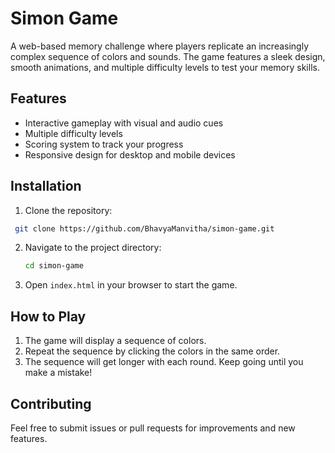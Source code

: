 # Simon Game
A web-based memory challenge where players replicate an increasingly complex sequence of colors and sounds. The game features a sleek design, smooth animations, and multiple difficulty levels to test your memory skills.

## Features
- Interactive gameplay with visual and audio cues
- Multiple difficulty levels
- Scoring system to track your progress
- Responsive design for desktop and mobile devices

## Installation
1. Clone the repository:
  ```bash
   git clone https://github.com/BhavyaManvitha/simon-game.git
   ```
2. Navigate to the project directory:
   ```bash
   cd simon-game
   ```
3. Open `index.html` in your browser to start the game.

## How to Play
1. The game will display a sequence of colors.
2. Repeat the sequence by clicking the colors in the same order.
3. The sequence will get longer with each round. Keep going until you make a mistake!

## Contributing
Feel free to submit issues or pull requests for improvements and new features.



